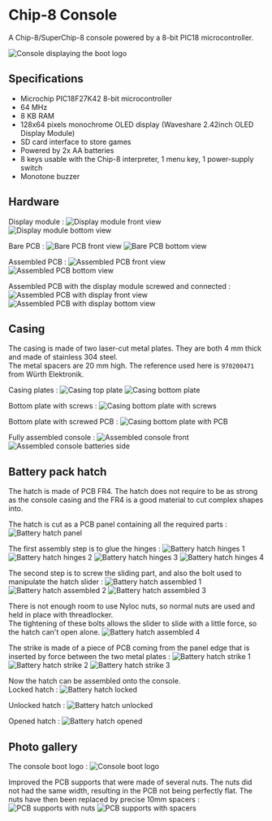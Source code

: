 # Chip-8 Console

A Chip-8/SuperChip-8 console powered by a 8-bit PIC18 microcontroller.

![Console displaying the boot logo](Resources/Finished_Console_1.jpg)

## Specifications

* Microchip PIC18F27K42 8-bit microcontroller
* 64 MHz
* 8 KB RAM
* 128x64 pixels monochrome OLED display (Waveshare 2.42inch OLED Display Module)
* SD card interface to store games
* Powered by 2x AA batteries
* 8 keys usable with the Chip-8 interpreter, 1 menu key, 1 power-supply switch
* Monotone buzzer

## Hardware

Display module :
![Display module front view](Resources/Display_Module_Top.jpg)
![Display module bottom view](Resources/Display_Module_Bottom.jpg)

Bare PCB :
![Bare PCB front view](Resources/Bare_PCB_Top.jpg)
![Bare PCB bottom view](Resources/Bare_PCB_Bottom.jpg)

Assembled PCB :
![Assembled PCB front view](Resources/Assembled_PCB_Top.jpg)
![Assembled PCB bottom view](Resources/Assembled_PCB_Bottom.jpg)

Assembled PCB with the display module screwed and connected :
![Assembled PCB with display front view](Resources/Assembled_PCB_With_Display_Top.jpg)
![Assembled PCB with display bottom view](Resources/Assembled_PCB_With_Display_Bottom.jpg)

## Casing

The casing is made of two laser-cut metal plates. They are both 4 mm thick and made of stainless 304 steel.  
The metal spacers are 20 mm high. The reference used here is `970200471` from Würth Elektronik.  

Casing plates :
![Casing top plate](Resources/Casing_Top_Plate.jpg)
![Casing bottom plate](Resources/Casing_Bottom_Plate.jpg)

Bottom plate with screws :
![Casing bottom plate with screws](Resources/Casing_Bottom_Plate_With_Screws.jpg)

Bottom plate with screwed PCB :
![Casing bottom plate with PCB](Resources/Casing_Bottom_Plate_With_PCB.jpg)

Fully assembled console :
![Assembled console front](Resources/Assembled_Console_Front.jpg)
![Assembled console batteries side](Resources/Assembled_Console_Side_Batteries.jpg)

## Battery pack hatch

The hatch is made of PCB FR4. The hatch does not require to be as strong as the console casing and the FR4 is a good material to cut complex shapes into.

The hatch is cut as a PCB panel containing all the required parts :
![Battery hatch panel](Resources/Battery_Hatch_Panel.jpg)

The first assembly step is to glue the hinges :
![Battery hatch hinges 1](Resources/Battery_Hatch_Hinges_1.jpg)
![Battery hatch hinges 2](Resources/Battery_Hatch_Hinges_2.jpg)
![Battery hatch hinges 3](Resources/Battery_Hatch_Hinges_3.jpg)
![Battery hatch hinges 4](Resources/Battery_Hatch_Hinges_4.jpg)

The second step is to screw the sliding part, and also the bolt used to manipulate the hatch slider :
![Battery hatch assembled 1](Resources/Battery_Hatch_Assembled_1.jpg)
![Battery hatch assembled 2](Resources/Battery_Hatch_Assembled_2.jpg)
![Battery hatch assembled 3](Resources/Battery_Hatch_Assembled_3.jpg)

There is not enough room to use Nyloc nuts, so normal nuts are used and held in place with threadlocker.  
The tightening of these bolts allows the slider to slide with a little force, so the hatch can't open alone.
![Battery hatch assembled 4](Resources/Battery_Hatch_Assembled_4.jpg)

The strike is made of a piece of PCB coming from the panel edge that is inserted by force between the two metal plates :
![Battery hatch strike 1](Resources/Battery_Hatch_Strike_1.jpg)
![Battery hatch strike 2](Resources/Battery_Hatch_Strike_2.jpg)
![Battery hatch strike 3](Resources/Battery_Hatch_Strike_3.jpg)

Now the hatch can be assembled onto the console.  
Locked hatch :
![Battery hatch locked](Resources/Battery_Hatch_Locked.jpg)

Unlocked hatch :
![Battery hatch unlocked](Resources/Battery_Hatch_Unlocked.jpg)

Opened hatch :
![Battery hatch opened](Resources/Battery_Hatch_Opened.jpg)

## Photo gallery

The console boot logo :
![Console boot logo](Resources/Finished_Console_2.jpg)

Improved the PCB supports that were made of several nuts. The nuts did not had the same width, resulting in the PCB not being perfectly flat. The nuts have then been replaced by precise 10mm spacers :
![PCB supports with nuts](Resources/PCB_Supports_Nuts.jpg)
![PCB supports with spacers](Resources/PCB_Supports_Spacers.jpg)
